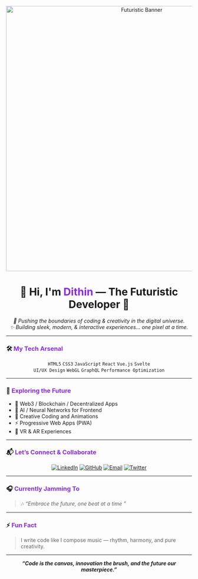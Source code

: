 <p align="center">
  <img src="https://raw.githubusercontent.com/USERNAME/USERNAME/main/banner.gif" alt="Futuristic Banner" width="720" />
</p>

<h1 align="center">👾 Hi, I'm <span style="color:#8a2be2;">Dithin</span> — The Futuristic Developer 👾</h1>

<p align="center">
  <em>🚀 Pushing the boundaries of coding & creativity in the digital universe.<br>
  ✨ Building sleek, modern, & interactive experiences... one pixel at a time.</em>
</p>

---

### 🛠️ <span style="color:#8a2be2;">My Tech Arsenal</span>

<p align="center">
  <code>HTML5</code> <code>CSS3</code> <code>JavaScript</code> <code>React</code> <code>Vue.js</code> <code>Svelte</code> <br>
  <code>UI/UX Design</code> <code>WebGL</code> <code>GraphQL</code> <code>Performance Optimization</code>  
</p>

---

### 🌌 <span style="color:#8a2be2;">Exploring the Future</span>

- 🚀 Web3 / Blockchain / Decentralized Apps  
- 🤖 AI / Neural Networks for Frontend  
- 🎨 Creative Coding and Animations  
- ⚡ Progressive Web Apps (PWA)  
- 👾 VR & AR Experiences  

---

### 📬 <span style="color:#8a2be2;">Let’s Connect & Collaborate</span>

<p align="center">
  <a href="https://www.linkedin.com/in/dithin-benny-429273328" target="_blank"><img alt="LinkedIn" src="https://img.shields.io/badge/LinkedIn-0077B5?style=for-the-badge&logo=linkedin&logoColor=white"/></a>
  <a href="https://github.com/ithiz" target="_blank"><img alt="GitHub" src="https://img.shields.io/badge/GitHub-181717?style=for-the-badge&logo=github&logoColor=white"/></a>
  <a href="mailto:dithin505@gmail.com"><img alt="Email" src="https://img.shields.io/badge/Email-D14836?style=for-the-badge&logo=gmail&logoColor=white"/></a>
  <a href="https://twitter.com/john_doe" target="_blank"><img alt="Twitter" src="https://img.shields.io/badge/Twitter-1DA1F2?style=for-the-badge&logo=twitter&logoColor=white"/></a>
</p>

---

### 🎧 <span style="color:#8a2be2;">Currently Jamming To</span>

> 🎶 *“Embrace the future, one beat at a time ”*  

---

### ⚡ <span style="color:#8a2be2;">Fun Fact</span>

> I write code like I compose music — rhythm, harmony, and pure creativity.  

---

<p align="center">  
  <em><strong>“Code is the canvas, innovation the brush, and the future our masterpiece.”</strong></em>  
</p>
